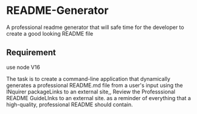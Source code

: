 # README-Generator
A professional readme generator that will safe time for the developer to create a good looking README file

## Requirement
use node V16

The task is to create a command-line application that dynamically generates a professional README.md file from a user's input using the INquirer packageLinks to an external site,, Review the Professsional README GuideLInks to an external site. as a reminder of everything that a high-quality, professional README should contain. 